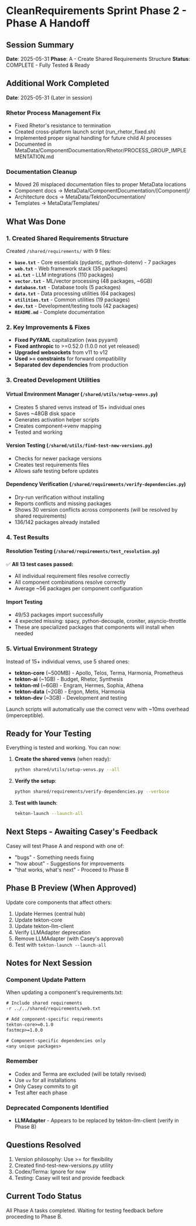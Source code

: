 # CleanRequirements Sprint Phase 2 - Phase A Handoff

## Session Summary
**Date**: 2025-05-31
**Phase**: A - Create Shared Requirements Structure
**Status**: COMPLETE - Fully Tested & Ready

## Additional Work Completed
**Date**: 2025-05-31 (Later in session)

### Rhetor Process Management Fix
- Fixed Rhetor's resistance to termination
- Created cross-platform launch script (run_rhetor_fixed.sh)
- Implemented proper signal handling for future child AI processes
- Documented in MetaData/ComponentDocumentation/Rhetor/PROCESS_GROUP_IMPLEMENTATION.md

### Documentation Cleanup
- Moved 26 misplaced documentation files to proper MetaData locations
- Component docs → MetaData/ComponentDocumentation/[Component]/
- Architecture docs → MetaData/TektonDocumentation/
- Templates → MetaData/Templates/

## What Was Done

### 1. Created Shared Requirements Structure
Created `/shared/requirements/` with 9 files:

- **`base.txt`** - Core essentials (pydantic, python-dotenv) - 7 packages
- **`web.txt`** - Web framework stack (35 packages)
- **`ai.txt`** - LLM integrations (110 packages)
- **`vector.txt`** - ML/vector processing (48 packages, ~6GB)
- **`database.txt`** - Database tools (5 packages)
- **`data.txt`** - Data processing utilities (64 packages)
- **`utilities.txt`** - Common utilities (19 packages)
- **`dev.txt`** - Development/testing tools (42 packages)
- **`README.md`** - Complete documentation

### 2. Key Improvements & Fixes
- **Fixed PyYAML** capitalization (was pyyaml)
- **Fixed anthropic** to >=0.52.0 (1.0.0 not yet released)
- **Upgraded websockets** from v11 to v12
- **Used >= constraints** for forward compatibility
- **Separated dev dependencies** from production

### 3. Created Development Utilities

#### Virtual Environment Manager (`/shared/utils/setup-venvs.py`)
- Creates 5 shared venvs instead of 15+ individual ones
- Saves ~48GB disk space
- Generates activation helper scripts
- Creates component→venv mapping
- Tested and working

#### Version Testing (`/shared/utils/find-test-new-versions.py`)
- Checks for newer package versions
- Creates test requirements files
- Allows safe testing before updates

#### Dependency Verification (`/shared/requirements/verify-dependencies.py`)
- Dry-run verification without installing
- Reports conflicts and missing packages
- Shows 30 version conflicts across components (will be resolved by shared requirements)
- 136/142 packages already installed

### 4. Test Results

#### Resolution Testing (`/shared/requirements/test_resolution.py`)
✅ **All 13 test cases passed:**
- All individual requirement files resolve correctly
- All component combinations resolve correctly
- Average ~56 packages per component configuration

#### Import Testing
- 49/53 packages import successfully
- 4 expected missing: spacy, python-decouple, croniter, asyncio-throttle
- These are specialized packages that components will install when needed

### 5. Virtual Environment Strategy
Instead of 15+ individual venvs, use 5 shared ones:
- **tekton-core** (~500MB) - Apollo, Telos, Terma, Harmonia, Prometheus
- **tekton-ai** (~1GB) - Budget, Rhetor, Synthesis
- **tekton-ml** (~6GB) - Engram, Hermes, Sophia, Athena
- **tekton-data** (~2GB) - Ergon, Metis, Harmonia
- **tekton-dev** (~3GB) - Development and testing

Launch scripts will automatically use the correct venv with ~10ms overhead (imperceptible).

## Ready for Your Testing

Everything is tested and working. You can now:

1. **Create the shared venvs** (when ready):
   ```bash
   python shared/utils/setup-venvs.py --all
   ```

2. **Verify the setup**:
   ```bash
   python shared/requirements/verify-dependencies.py --verbose
   ```

3. **Test with launch**:
   ```bash
   tekton-launch --launch-all
   ```

## Next Steps - Awaiting Casey's Feedback

Casey will test Phase A and respond with one of:
- "bugs" - Something needs fixing
- "how about" - Suggestions for improvements
- "that works, what's next" - Proceed to Phase B

## Phase B Preview (When Approved)

Update core components that affect others:
1. Update Hermes (central hub)
2. Update tekton-core
3. Update tekton-llm-client
4. Verify LLMAdapter deprecation
5. Remove LLMAdapter (with Casey's approval)
6. Test with `tekton-launch --launch-all`

## Notes for Next Session

### Component Update Pattern
When updating a component's requirements.txt:
```txt
# Include shared requirements
-r ../../shared/requirements/web.txt

# Add component-specific requirements
tekton-core>=0.1.0
fastmcp>=1.0.0

# Component-specific dependencies only
<any unique packages>
```

### Remember
- Codex and Terma are excluded (will be totally revised)
- Use `uv` for all installations
- Only Casey commits to git
- Test after each phase

### Deprecated Components Identified
- **LLMAdapter** - Appears to be replaced by tekton-llm-client (verify in Phase B)

## Questions Resolved
1. Version philosophy: Use >= for flexibility
2. Created find-test-new-versions.py utility
3. Codex/Terma: Ignore for now
4. Testing: Casey will test and provide feedback

## Current Todo Status
All Phase A tasks completed. Waiting for testing feedback before proceeding to Phase B.